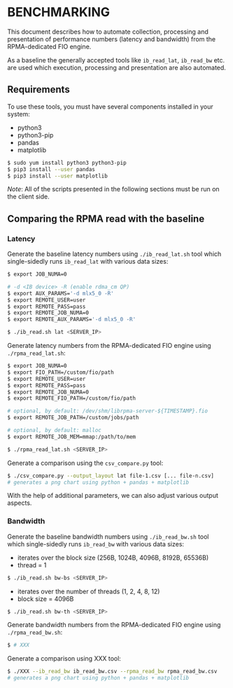 # BENCHMARKING

This document describes how to automate collection, processing and presentation of performance numbers (latency and bandwidth) from the RPMA-dedicated FIO engine.

As a baseline the generally accepted tools like `ib_read_lat`, `ib_read_bw` etc. are used which execution, processing and presentation are also automated.

## Requirements

To use these tools, you must have several components installed in your system:
 - python3
 - python3-pip
 - pandas
 - matplotlib

```sh
$ sudo yum install python3 python3-pip
$ pip3 install --user pandas
$ pip3 install --user matplotlib
```

*Note*: All of the scripts presented in the following sections must be run on the client side.

## Comparing the RPMA read with the baseline

### Latency

Generate the baseline latency numbers using `./ib_read_lat.sh` tool which single-sidedly runs `ib_read_lat` with various data sizes:

```sh
$ export JOB_NUMA=0

# -d <IB device> -R (enable rdma_cm QP)
$ export AUX_PARAMS='-d mlx5_0 -R'
$ export REMOTE_USER=user
$ export REMOTE_PASS=pass
$ export REMOTE_JOB_NUMA=0
$ export REMOTE_AUX_PARAMS='-d mlx5_0 -R'

$ ./ib_read.sh lat <SERVER_IP>
```

Generate latency numbers from the RPMA-dedicated FIO engine using `./rpma_read_lat.sh`:

```sh
$ export JOB_NUMA=0
$ export FIO_PATH=/custom/fio/path
$ export REMOTE_USER=user
$ export REMOTE_PASS=pass
$ export REMOTE_JOB_NUMA=0
$ export REMOTE_FIO_PATH=/custom/fio/path

# optional, by default: /dev/shm/librpma-server-${TIMESTAMP}.fio
$ export REMOTE_JOB_PATH=/custom/jobs/path

# optional, by default: malloc
$ export REMOTE_JOB_MEM=mmap:/path/to/mem

$ ./rpma_read_lat.sh <SERVER_IP>
```

Generate a comparison using the `csv_compare.py` tool:

```sh
$ ./csv_compare.py --output_layout lat file-1.csv [... file-n.csv]
# generates a png chart using python + pandas + matplotlib
```

With the help of additional parameters, we can also adjust various output aspects.

### Bandwidth

Generate the baseline bandwidth numbers using `./ib_read_bw.sh` tool which single-sidedly runs `ib_read_bw` with various data sizes:

 - iterates over the block size (256B, 1024B, 4096B, 8192B, 65536B)
 - thread = 1
```sh
$ ./ib_read.sh bw-bs <SERVER_IP>
```

 - iterates over the number of threads (1, 2, 4, 8, 12)
 - block size = 4096B
```sh
$ ./ib_read.sh bw-th <SERVER_IP>
```

Generate bandwidth numbers from the RPMA-dedicated FIO engine using `./rpma_read_bw.sh`:

```sh
$ # XXX
```

Generate a comparison using XXX tool:

```sh
$ ./XXX --ib_read_bw ib_read_bw.csv --rpma_read_bw rpma_read_bw.csv
# generates a png chart using python + pandas + matplotlib
```
